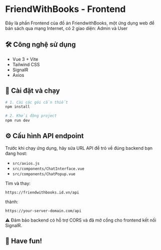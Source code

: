 # FriendWithBooks - Frontend

Đây là phần Frontend của đồ án FriendwithBooks, một ứng dụng web để bán sách qua mạng Internet, có 2 giao diện: Admin và User

## 🛠️ Công nghệ sử dụng

- Vue 3 + Vite
- Tailwind CSS
- SignalR
- Axios

## 🚀 Cài đặt và chạy

```bash
# 1. Cài các gói cần thiết
npm install

# 2. Khởi động project
npm run dev
```

## ⚙️ Cấu hình API endpoint

Trước khi chạy ứng dụng, hãy sửa URL API để trỏ về đúng backend bạn đang host:

- `src/axios.js`
- `src/components/ChatInterface.vue`
- `src/components/ChatPopup.vue`

Tìm và thay:

```
https://friendwithbooks.id.vn/api
```

thành:

```
https://your-server-domain.com/api
```

⚠️ Đảm bảo backend có hỗ trợ CORS và đã mở cổng cho frontend kết nối SignalR.

## 🎉 Have fun!
